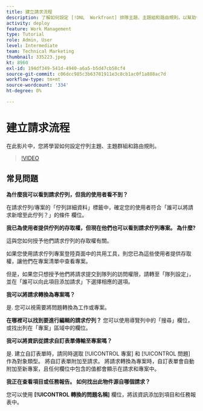 ```yaml
---
title: 建立請求流程
description: 了解如何設定 [!DNL  Workfront] 排隊主題、主題組和路由規則，以幫助管理請求和工作進入。
activity: deploy
feature: Work Management
type: Tutorial
role: Admin, User
level: Intermediate
team: Technical Marketing
thumbnail: 335223.jpeg
kt: 8960
exl-id: 194df349-541d-4940-a6a5-b5d47cb58cf4
source-git-commit: c06dcc985c3b63781911e3c8cb1ac0f1a888ac7d
workflow-type: tm+mt
source-wordcount: '334'
ht-degree: 0%

---
```


# 建立請求流程

在此影片中，您將學習如何設定佇列主題、主題群組和路由規則。

>[!VIDEO](https://video.tv.adobe.com/v/335223/?quality=12)

## 常見問題

**為什麼我可以看到請求佇列，但我的使用者看不到？**

在請求佇列/專案的「佇列詳細資料」標籤中，確定您的使用者符合「誰可以將請求新增至此佇列？」的條件 欄位。

**我已為使用者提供佇列的存取權，但現在他們也可以看到請求佇列專案。 為什麼?**

這與您如何授予他們請求佇列的存取權有關。

如果您使用請求佇列專案登陸頁面中的共用工具，則您已為這些使用者提供存取權，讓他們在專案清單中查看專案。

但是，如果您只想授予他們將請求提交到隊列的訪問權限，請轉至「隊列設定」，並在「誰可以向此項目添加請求」下選擇相應的選項。

**我可以將請求轉換為專案嗎？**

是. 您可以視需要將問題轉換為工作或專案。

**在哪裡可以找到要進行編輯的請求佇列？**
您可以使用導覽列中的「搜尋」欄位，或找出列在「專案」區域中的欄位。

**我可以將資訊從請求自訂表單傳輸至專案嗎？**

是. 建立自訂表單時，請同時選取 [!UICONTROL 專案] 和 [!UICONTROL 問題] 作為對象類型。 將自訂表單附加至請求。 將請求轉換為專案時，自訂表單會自動附加至新專案，且任何欄位中包含的值都會顯示在請求和專案中。

**我正在查看項目或任務報告。 如何找出此物件源自哪個請求？**

您可以使用 **[!UICONTROL 轉換的問題名稱]** 欄位，將該資訊添加到項目和任務報表中。


